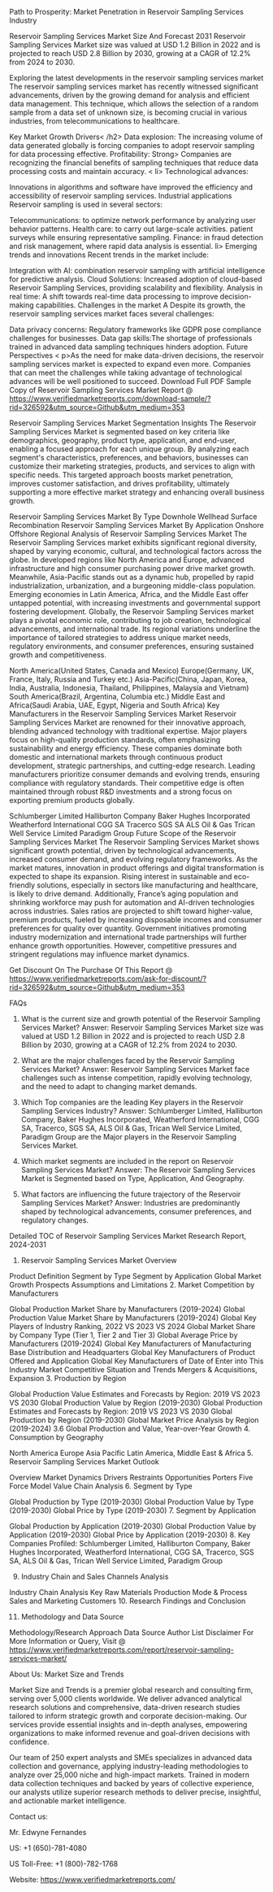 Path to Prosperity: Market Penetration in Reservoir Sampling Services Industry


Reservoir Sampling Services Market Size And Forecast 2031
Reservoir Sampling Services Market size was valued at USD 1.2 Billion in 2022 and is projected to reach USD 2.8 Billion by 2030, growing at a CAGR of 12.2% from 2024 to 2030.

Exploring the latest developments in the reservoir sampling services market
The reservoir sampling services market has recently witnessed significant advancements, driven by the growing demand for analysis and efficient data management. This technique, which allows the selection of a random sample from a data set of unknown size, is becoming crucial in various industries, from telecommunications to healthcare.

Key Market Growth Drivers< /h2>
Data explosion: The increasing volume of data generated globally is forcing companies to adopt reservoir sampling for data processing effective.
Profitability: Strong> Companies are recognizing the financial benefits of sampling techniques that reduce data processing costs and maintain accuracy.
< li>
Technological advances:

Innovations in algorithms and software have improved the efficiency and accessibility of reservoir sampling services.
Industrial applications
Reservoir sampling is used in several sectors:

Telecommunications: to optimize network performance by analyzing user behavior patterns.
Health care: to carry out large-scale activities. patient surveys while ensuring representative sampling.
Finance: in fraud detection and risk management, where rapid data analysis is essential. li>
Emerging trends and innovations
Recent trends in the market include:

Integration with AI: combination reservoir sampling with artificial intelligence for predictive analysis.
Cloud Solutions: Increased adoption of cloud-based Reservoir Sampling Services, providing scalability and flexibility.
Analysis in real time: A shift towards real-time data processing to improve decision-making capabilities.
Challenges in the market
A Despite its growth, the reservoir sampling services market faces several challenges:

Data privacy concerns: Regulatory frameworks like GDPR pose compliance challenges for businesses.
Data gap skills:The shortage of professionals trained in advanced data sampling techniques hinders adoption.
Future Perspectives
< p>As the need for make data-driven decisions, the reservoir sampling services market is expected to expand even more. Companies that can meet the challenges while taking advantage of technological advances will be well positioned to succeed.
Download Full PDF Sample Copy of Reservoir Sampling Services Market Report @ https://www.verifiedmarketreports.com/download-sample/?rid=326592&utm_source=Github&utm_medium=353

Reservoir Sampling Services Market Segmentation Insights
The Reservoir Sampling Services Market is segmented based on key criteria like demographics, geography, product type, application, and end-user, enabling a focused approach for each unique group. By analyzing each segment's characteristics, preferences, and behaviors, businesses can customize their marketing strategies, products, and services to align with specific needs. This targeted approach boosts market penetration, improves customer satisfaction, and drives profitability, ultimately supporting a more effective market strategy and enhancing overall business growth.

Reservoir Sampling Services Market By Type
Downhole
Wellhead
Surface Recombination
Reservoir Sampling Services Market By Application
Onshore
Offshore
Regional Analysis of Reservoir Sampling Services Market
The Reservoir Sampling Services market exhibits significant regional diversity, shaped by varying economic, cultural, and technological factors across the globe. In developed regions like North America and Europe, advanced infrastructure and high consumer purchasing power drive market growth. Meanwhile, Asia-Pacific stands out as a dynamic hub, propelled by rapid industrialization, urbanization, and a burgeoning middle-class population. Emerging economies in Latin America, Africa, and the Middle East offer untapped potential, with increasing investments and governmental support fostering development. Globally, the Reservoir Sampling Services market plays a pivotal economic role, contributing to job creation, technological advancements, and international trade. Its regional variations underline the importance of tailored strategies to address unique market needs, regulatory environments, and consumer preferences, ensuring sustained growth and competitiveness.

North America(United States, Canada and Mexico)
Europe(Germany, UK, France, Italy, Russia and Turkey etc.)
Asia-Pacific(China, Japan, Korea, India, Australia, Indonesia, Thailand, Philippines, Malaysia and Vietnam)
South America(Brazil, Argentina, Columbia etc.)
Middle East and Africa(Saudi Arabia, UAE, Egypt, Nigeria and South Africa)
Key Manufacturers in the Reservoir Sampling Services Market
Reservoir Sampling Services Market are renowned for their innovative approach, blending advanced technology with traditional expertise. Major players focus on high-quality production standards, often emphasizing sustainability and energy efficiency. These companies dominate both domestic and international markets through continuous product development, strategic partnerships, and cutting-edge research. Leading manufacturers prioritize consumer demands and evolving trends, ensuring compliance with regulatory standards. Their competitive edge is often maintained through robust R&D investments and a strong focus on exporting premium products globally.

Schlumberger Limited
Halliburton Company
Baker Hughes Incorporated
Weatherford International
CGG SA
Tracerco
SGS SA
ALS Oil & Gas
Trican Well Service Limited
Paradigm Group
Future Scope of the Reservoir Sampling Services Market
The Reservoir Sampling Services Market shows significant growth potential, driven by technological advancements, increased consumer demand, and evolving regulatory frameworks. As the market matures, innovation in product offerings and digital transformation is expected to shape its expansion. Rising interest in sustainable and eco-friendly solutions, especially in sectors like manufacturing and healthcare, is likely to drive demand. Additionally, France’s aging population and shrinking workforce may push for automation and AI-driven technologies across industries. Sales ratios are projected to shift toward higher-value, premium products, fueled by increasing disposable incomes and consumer preferences for quality over quantity. Government initiatives promoting industry modernization and international trade partnerships will further enhance growth opportunities. However, competitive pressures and stringent regulations may influence market dynamics.

Get Discount On The Purchase Of This Report @ https://www.verifiedmarketreports.com/ask-for-discount/?rid=326592&utm_source=Github&utm_medium=353

FAQs
1. What is the current size and growth potential of the Reservoir Sampling Services Market?
Answer: Reservoir Sampling Services Market size was valued at USD 1.2 Billion in 2022 and is projected to reach USD 2.8 Billion by 2030, growing at a CAGR of 12.2% from 2024 to 2030.

2. What are the major challenges faced by the Reservoir Sampling Services Market?
Answer: Reservoir Sampling Services Market face challenges such as intense competition, rapidly evolving technology, and the need to adapt to changing market demands.

3. Which Top companies are the leading Key players in the Reservoir Sampling Services Industry?
Answer: Schlumberger Limited, Halliburton Company, Baker Hughes Incorporated, Weatherford International, CGG SA, Tracerco, SGS SA, ALS Oil & Gas, Trican Well Service Limited, Paradigm Group are the Major players in the Reservoir Sampling Services Market.

4. Which market segments are included in the report on Reservoir Sampling Services Market?
Answer: The Reservoir Sampling Services Market is Segmented based on Type, Application, And Geography.

5. What factors are influencing the future trajectory of the Reservoir Sampling Services Market?
Answer: Industries are predominantly shaped by technological advancements, consumer preferences, and regulatory changes.

Detailed TOC of Reservoir Sampling Services Market Research Report, 2024-2031
1. Reservoir Sampling Services Market Overview

Product Definition
Segment by Type
Segment by Application
Global Market Growth Prospects
Assumptions and Limitations
2. Market Competition by Manufacturers

Global Production Market Share by Manufacturers (2019-2024)
Global Production Value Market Share by Manufacturers (2019-2024)
Global Key Players of Industry Ranking, 2022 VS 2023 VS 2024
Global Market Share by Company Type (Tier 1, Tier 2 and Tier 3)
Global Average Price by Manufacturers (2019-2024)
Global Key Manufacturers of Manufacturing Base Distribution and Headquarters
Global Key Manufacturers of Product Offered and Application
Global Key Manufacturers of Date of Enter into This Industry
Market Competitive Situation and Trends
Mergers & Acquisitions, Expansion
3. Production by Region

Global Production Value Estimates and Forecasts by Region: 2019 VS 2023 VS 2030
Global Production Value by Region (2019-2030)
Global Production Estimates and Forecasts by Region: 2019 VS 2023 VS 2030
Global Production by Region (2019-2030)
Global Market Price Analysis by Region (2019-2024) 3.6 Global Production and Value, Year-over-Year Growth
4. Consumption by Geography

North America
Europe
Asia Pacific
Latin America, Middle East & Africa
5. Reservoir Sampling Services Market Outlook

Overview
Market Dynamics
Drivers
Restraints
Opportunities
Porters Five Force Model
Value Chain Analysis 
6. Segment by Type

Global Production by Type (2019-2030)
Global Production Value by Type (2019-2030)
Global Price by Type (2019-2030)
7. Segment by Application

Global Production by Application (2019-2030)
Global Production Value by Application (2019-2030)
Global Price by Application (2019-2030)
8. Key Companies Profiled: Schlumberger Limited, Halliburton Company, Baker Hughes Incorporated, Weatherford International, CGG SA, Tracerco, SGS SA, ALS Oil & Gas, Trican Well Service Limited, Paradigm Group

9. Industry Chain and Sales Channels Analysis

Industry Chain Analysis
Key Raw Materials
Production Mode & Process
Sales and Marketing
Customers
10. Research Findings and Conclusion

11. Methodology and Data Source

Methodology/Research Approach
Data Source
Author List
Disclaimer
For More Information or Query, Visit @ https://www.verifiedmarketreports.com/report/reservoir-sampling-services-market/

About Us: Market Size and Trends

Market Size and Trends is a premier global research and consulting firm, serving over 5,000 clients worldwide. We deliver advanced analytical research solutions and comprehensive, data-driven research studies tailored to inform strategic growth and corporate decision-making. Our services provide essential insights and in-depth analyses, empowering organizations to make informed revenue and goal-driven decisions with confidence.

Our team of 250 expert analysts and SMEs specializes in advanced data collection and governance, applying industry-leading methodologies to analyze over 25,000 niche and high-impact markets. Trained in modern data collection techniques and backed by years of collective experience, our analysts utilize superior research methods to deliver precise, insightful, and actionable market intelligence.

Contact us:

Mr. Edwyne Fernandes

US: +1 (650)-781-4080

US Toll-Free: +1 (800)-782-1768

Website: https://www.verifiedmarketreports.com/
